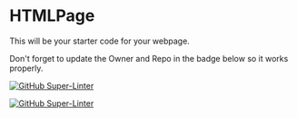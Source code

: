 # HTMLPage

This will be your starter code for your webpage.

Don't forget to update the Owner and Repo in the badge below so it works properly.

[![GitHub Super-Linter](https://github.com/Noah-Zwolak/html-page-Noah-Zwolak/workflows/Lint%20Code%20Base/badge.svg)](https://github.com/marketplace/actions/super-linter)

[![GitHub Super-Linter](https://github.com/SHH-ICS/html-page-Noah-Zwolak/workflows/Lint%20Code%20Base/badge.svg)](https://github.com/marketplace/actions/super-linter)
